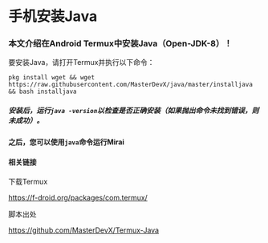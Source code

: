 # 手机安装Java



### 本文介绍在Android Termux中安装Java（Open-JDK-8）！



要安装Java，请打开Termux并执行以下命令：

```shell
pkg install wget && wget https://raw.githubusercontent.com/MasterDevX/java/master/installjava && bash installjava
```

##### 安装后，运行`java -version`以检查是否正确安装（如果抛出命令未找到错误，则未成功）。



#### 之后，您可以使用`java`命令运行Mirai



#### 相关链接

下载Termux

https://f-droid.org/packages/com.termux/

脚本出处

https://github.com/MasterDevX/Termux-Java

